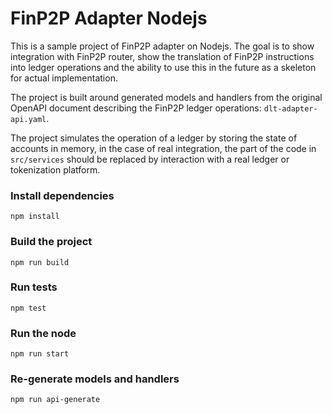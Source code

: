 # FinP2P Adapter Nodejs

This is a sample project of FinP2P adapter on Nodejs.
The goal is to show integration with FinP2P router, show the translation of FinP2P instructions into ledger operations and the ability to use this in the future as a skeleton for actual implementation.

The project is built around generated models and handlers from the original OpenAPI document describing the FinP2P ledger operations: `dlt-adapter-api.yaml`.

The project simulates the operation of a ledger by storing the state of accounts in memory, 
in the case of real integration, the part of the code in `src/services` should be replaced by interaction with a real ledger or tokenization platform.


### Install dependencies

`npm install`

### Build the project

`npm run build`

### Run tests

`npm test`

### Run the node

`npm run start`

### Re-generate models and handlers

`npm run api-generate`

